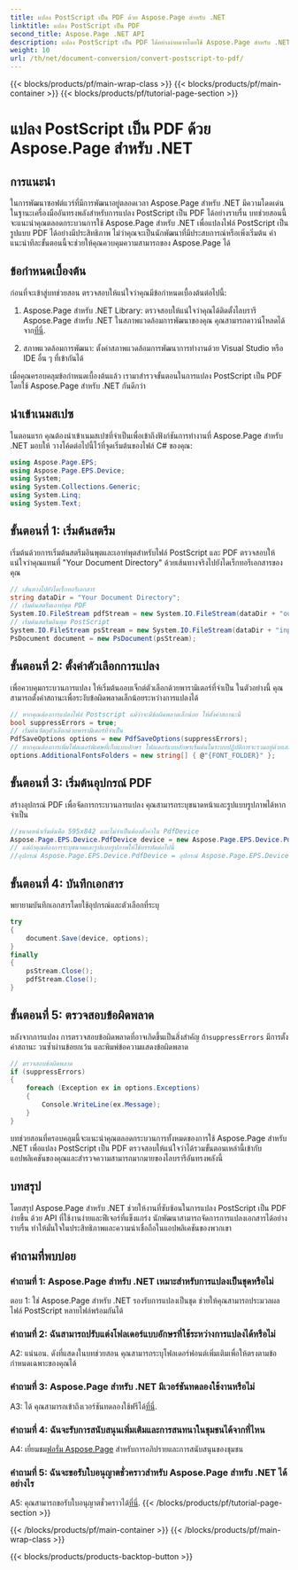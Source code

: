 ```yaml
---
title: แปลง PostScript เป็น PDF ด้วย Aspose.Page สำหรับ .NET
linktitle: แปลง PostScript เป็น PDF
second_title: Aspose.Page .NET API
description: แปลง PostScript เป็น PDF ได้อย่างง่ายดายโดยใช้ Aspose.Page สำหรับ .NET แข็งแกร่ง เชื่อถือได้ และเป็นมิตรกับนักพัฒนา
weight: 10
url: /th/net/document-conversion/convert-postscript-to-pdf/
---
```


{{< blocks/products/pf/main-wrap-class >}}
{{< blocks/products/pf/main-container >}}
{{< blocks/products/pf/tutorial-page-section >}}

# แปลง PostScript เป็น PDF ด้วย Aspose.Page สำหรับ .NET

## การแนะนำ

ในการพัฒนาซอฟต์แวร์ที่มีการพัฒนาอยู่ตลอดเวลา Aspose.Page สำหรับ .NET มีความโดดเด่นในฐานะเครื่องมืออันทรงพลังสำหรับการแปลง PostScript เป็น PDF ได้อย่างราบรื่น บทช่วยสอนนี้จะแนะนำคุณตลอดกระบวนการใช้ Aspose.Page สำหรับ .NET เพื่อแปลงไฟล์ PostScript เป็นรูปแบบ PDF ได้อย่างมีประสิทธิภาพ ไม่ว่าคุณจะเป็นนักพัฒนาที่มีประสบการณ์หรือเพิ่งเริ่มต้น คำแนะนำทีละขั้นตอนนี้จะช่วยให้คุณควบคุมความสามารถของ Aspose.Page ได้

## ข้อกำหนดเบื้องต้น

ก่อนที่จะเข้าสู่บทช่วยสอน ตรวจสอบให้แน่ใจว่าคุณมีข้อกำหนดเบื้องต้นต่อไปนี้:

1.  Aspose.Page สำหรับ .NET Library: ตรวจสอบให้แน่ใจว่าคุณได้ติดตั้งไลบรารี Aspose.Page สำหรับ .NET ในสภาพแวดล้อมการพัฒนาของคุณ คุณสามารถดาวน์โหลดได้จาก[ที่นี่](https://releases.aspose.com/page/net/).

2. สภาพแวดล้อมการพัฒนา: ตั้งค่าสภาพแวดล้อมการพัฒนาการทำงานด้วย Visual Studio หรือ IDE อื่น ๆ ที่เข้ากันได้

เมื่อคุณครอบคลุมข้อกำหนดเบื้องต้นแล้ว เรามาสำรวจขั้นตอนในการแปลง PostScript เป็น PDF โดยใช้ Aspose.Page สำหรับ .NET กันดีกว่า

## นำเข้าเนมสเปซ

ในตอนแรก คุณต้องนำเข้าเนมสเปซที่จำเป็นเพื่อเข้าถึงฟังก์ชันการทำงานที่ Aspose.Page สำหรับ .NET มอบให้ วางโค้ดต่อไปนี้ไว้ที่จุดเริ่มต้นของไฟล์ C# ของคุณ:

```csharp
using Aspose.Page.EPS;
using Aspose.Page.EPS.Device;
using System;
using System.Collections.Generic;
using System.Linq;
using System.Text;
```

## ขั้นตอนที่ 1: เริ่มต้นสตรีม

เริ่มต้นด้วยการเริ่มต้นสตรีมอินพุตและเอาท์พุตสำหรับไฟล์ PostScript และ PDF ตรวจสอบให้แน่ใจว่าคุณแทนที่ "Your Document Directory" ด้วยเส้นทางจริงไปยังไดเร็กทอรีเอกสารของคุณ

```csharp
// เส้นทางไปยังไดเร็กทอรีเอกสาร
string dataDir = "Your Document Directory";
// เริ่มต้นสตรีมเอาท์พุต PDF
System.IO.FileStream pdfStream = new System.IO.FileStream(dataDir + "outputPDF_out.pdf", System.IO.FileMode.Create, System.IO.FileAccess.Write);
// เริ่มต้นสตรีมอินพุต PostScript
System.IO.FileStream psStream = new System.IO.FileStream(dataDir + "input.ps", System.IO.FileMode.Open, System.IO.FileAccess.Read);
PsDocument document = new PsDocument(psStream);
```

## ขั้นตอนที่ 2: ตั้งค่าตัวเลือกการแปลง

เพื่อควบคุมกระบวนการแปลง ให้เริ่มต้นออบเจ็กต์ตัวเลือกด้วยพารามิเตอร์ที่จำเป็น ในตัวอย่างนี้ คุณสามารถตั้งค่าสถานะเพื่อระงับข้อผิดพลาดเล็กน้อยระหว่างการแปลงได้

```csharp
// หากคุณต้องการแปลงไฟล์ Postscript แม้ว่าจะมีข้อผิดพลาดเล็กน้อย ให้ตั้งค่าสถานะนี้
bool suppressErrors = true;
// เริ่มต้นวัตถุตัวเลือกด้วยพารามิเตอร์ที่จำเป็น
PdfSaveOptions options = new PdfSaveOptions(suppressErrors);
// หากคุณต้องการเพิ่มโฟลเดอร์พิเศษที่เก็บแบบอักษร โฟลเดอร์แบบอักษรเริ่มต้นในระบบปฏิบัติการจะรวมอยู่ด้วยเสมอ
options.AdditionalFontsFolders = new string[] { @"{FONT_FOLDER}" };
```

## ขั้นตอนที่ 3: เริ่มต้นอุปกรณ์ PDF

สร้างอุปกรณ์ PDF เพื่อจัดการกระบวนการแปลง คุณสามารถระบุขนาดหน้าและรูปแบบรูปภาพได้หากจำเป็น

```csharp
//ขนาดหน้าเริ่มต้นคือ 595x842 และไม่จำเป็นต้องตั้งค่าใน PdfDevice
Aspose.Page.EPS.Device.PdfDevice device = new Aspose.Page.EPS.Device.PdfDevice(pdfStream);
// แต่ถ้าคุณต้องการระบุขนาดและรูปแบบรูปภาพให้ใช้บรรทัดต่อไปนี้
//อุปกรณ์ Aspose.Page.EPS.Device.PdfDevice = อุปกรณ์ Aspose.Page.EPS.Device.PdfDevice ใหม่ (pdfStream, System. Drawing.Size ใหม่ (595, 842));
```

## ขั้นตอนที่ 4: บันทึกเอกสาร

พยายามบันทึกเอกสารโดยใช้อุปกรณ์และตัวเลือกที่ระบุ

```csharp
try
{
    document.Save(device, options);
}
finally
{
    psStream.Close();
    pdfStream.Close();
}
```

## ขั้นตอนที่ 5: ตรวจสอบข้อผิดพลาด

 หลังจากการแปลง การตรวจสอบข้อผิดพลาดที่อาจเกิดขึ้นเป็นสิ่งสำคัญ ถ้า`suppressErrors` มีการตั้งค่าสถานะ วนซ้ำผ่านข้อยกเว้น และพิมพ์ข้อความแสดงข้อผิดพลาด

```csharp
// ตรวจสอบข้อผิดพลาด
if (suppressErrors)
{
    foreach (Exception ex in options.Exceptions)
    {
        Console.WriteLine(ex.Message);
    }
}
```

บทช่วยสอนที่ครอบคลุมนี้จะแนะนำคุณตลอดกระบวนการทั้งหมดของการใช้ Aspose.Page สำหรับ .NET เพื่อแปลง PostScript เป็น PDF ตรวจสอบให้แน่ใจว่าได้รวมขั้นตอนเหล่านี้เข้ากับแอปพลิเคชันของคุณและสำรวจความสามารถมากมายของไลบรารีอันทรงพลังนี้

## บทสรุป

โดยสรุป Aspose.Page สำหรับ .NET ช่วยให้งานที่ซับซ้อนในการแปลง PostScript เป็น PDF ง่ายขึ้น ด้วย API ที่ใช้งานง่ายและฟีเจอร์ที่แข็งแกร่ง นักพัฒนาสามารถจัดการการแปลงเอกสารได้อย่างราบรื่น ทำให้มั่นใจในประสิทธิภาพและความน่าเชื่อถือในแอปพลิเคชันของพวกเขา

## คำถามที่พบบ่อย

### คำถามที่ 1: Aspose.Page สำหรับ .NET เหมาะสำหรับการแปลงเป็นชุดหรือไม่

ตอบ 1: ใช่ Aspose.Page สำหรับ .NET รองรับการแปลงเป็นชุด ช่วยให้คุณสามารถประมวลผลไฟล์ PostScript หลายไฟล์พร้อมกันได้

### คำถามที่ 2: ฉันสามารถปรับแต่งโฟลเดอร์แบบอักษรที่ใช้ระหว่างการแปลงได้หรือไม่

A2: แน่นอน. ดังที่แสดงในบทช่วยสอน คุณสามารถระบุโฟลเดอร์ฟอนต์เพิ่มเติมเพื่อให้ตรงตามข้อกำหนดเฉพาะของคุณได้

### คำถามที่ 3: Aspose.Page สำหรับ .NET มีเวอร์ชันทดลองใช้งานหรือไม่

 A3: ได้ คุณสามารถเข้าถึงเวอร์ชันทดลองใช้ฟรีได้[ที่นี่](https://releases.aspose.com/).

### คำถามที่ 4: ฉันจะรับการสนับสนุนเพิ่มเติมและการสนทนาในชุมชนได้จากที่ไหน

 A4: เยี่ยมชม[ฟอรั่ม Aspose.Page](https://forum.aspose.com/c/page/39) สำหรับการอภิปรายและการสนับสนุนของชุมชน

### คำถามที่ 5: ฉันจะขอรับใบอนุญาตชั่วคราวสำหรับ Aspose.Page สำหรับ .NET ได้อย่างไร

 A5: คุณสามารถขอรับใบอนุญาตชั่วคราวได้[ที่นี่](https://purchase.aspose.com/temporary-license/).
{{< /blocks/products/pf/tutorial-page-section >}}

{{< /blocks/products/pf/main-container >}}
{{< /blocks/products/pf/main-wrap-class >}}

{{< blocks/products/products-backtop-button >}}
